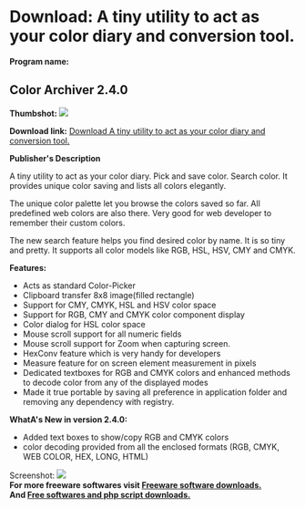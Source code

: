 # Download: A tiny utility to act as your color diary and conversion tool.

**Program name:**

## Color Archiver 2.4.0

  
**Thumbshot:** ![](http://www.freewarefiles.com/screenshot/colorarchiver2_md.jpg)   
  
**Download link:** [Download A tiny utility to act as your color diary and conversion tool.](http://freesoftwares.boysofts.com/Color-Archiver_program_43342.html)  
  


**Publisher's Description**  
  


A tiny utility to act as your color diary. Pick and save color. Search color. It provides unique color saving and lists all colors elegantly. 

The unique color palette let you browse the colors saved so far. All predefined web colors are also there. Very good for web developer to remember their custom colors. 

The new search feature helps you find desired color by name. It is so tiny and pretty. It supports all color models like RGB, HSL, HSV, CMY and CMYK.

**Features:**

  * Acts as standard Color-Picker 
  * Clipboard transfer 8x8 image(filled rectangle) 
  * Support for CMY, CMYK, HSL and HSV color space 
  * Support for RGB, CMY and CMYK color component display 
  * Color dialog for HSL color space 
  * Mouse scroll support for all numeric fields 
  * Mouse scroll support for Zoom when capturing screen. 
  * HexConv feature which is very handy for developers 
  * Measure feature for on screen element measurement in pixels 
  * Dedicated textboxes for RGB and CMYK colors and enhanced methods to decode color from any of the displayed modes 
  * Made it true portable by saving all preference in application folder and removing any dependency with registry. 

**WhatA's New in version 2.4.0:**

  * Added text boxes to show/copy RGB and CMYK colors 
  * color decoding provided from all the enclosed formats (RGB, CMYK, WEB COLOR, HEX, LONG, HTML) 

  
  
Screenshot: ![](http://www.freewarefiles.com/screenshot/colorarchiver2.jpg)   
**For more freeware softwares visit [Freeware software downloads.](http://freesoftwares.boysofts.com/)**   
**And [Free softwares and php script downloads.](http://www.boysofts.com/)**
